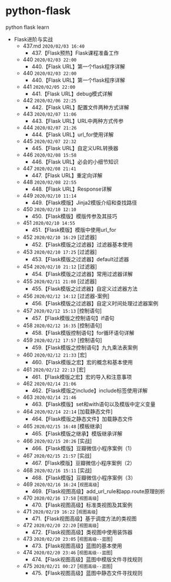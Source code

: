# python-flask
python flask learn

* Flask进阶与实战
    * 437.md `2020/02/03 16:40`
        * 437.【Flask预热】Flask课程准备工作
    * 440  `2020/02/03 22:00`
        * 440.【Flask URL】第一个flask程序详解
    * 440  `2020/02/03 22:00`
        * 440.【Flask URL】第一个flask程序详解
    * 441  `2020/02/05 22:00`
        * 441.【Flask URL】debug模式详解
    * 442  `2020/02/06 22:25`
        * 442.【Flask URL】配置文件两种方式详解
    * 443  `2020/02/07 11:06`
        * 443.【Flask URL】URL中两种方式传参
    * 444 `2020/02/07 21:26`
        * 444.【Flask URL】url_for使用详解
    * 445 `2020/02/07 22:32`
        * 445.【Flask URL】自定义URL转换器
    * 446 `2020/02/08 15:58`
        * 446.【Flask URL】必会的小细节知识
    * 447 `2020/02/08 21:41`
        * 447.【Flask URL】重定向详解
    * 448 `2020/02/08 22:55`
        * 448.【Flask URL】Response详解
    * 449 `2020/02/10 11:14`
        * 449.【Flask模版】Jinja2模版介绍和查找路径
    * 450 `2020/02/10 12:10`
        * 450.【Flask模版】模版传参及其技巧
    * 451 `2020/02/10 14:55`
        * 451.【Flask模版】模版中使用url_for
    * 452 `2020/02/10 16:29`  [过滤器]
        * 452.【Flask模版之过滤器】过滤器基本使用
    * 453 `2020/02/10 17:25`  [过滤器]
        * 453.【Flask模版之过滤器】default过滤器
    * 454 `2020/02/10 21:12`  [过滤器]
        * 454.【Flask模版之过滤器】常用过滤器详解
    * 455 `2020/02/11 21:08`  [过滤器]
        * 455.【Flask模版之过滤器】自定义过滤器方法
    * 456 `2020/02/12 14:12`  [过滤器-案例]
        * 456.【Flask模版之过滤器】自定义时间处理过滤器案例
    * 457 `2020/02/12 15:13`  [控制语句]
        * 457.【Flask模版之控制语句】if语句
    * 458 `2020/02/12 16:35`  [控制语句]
        * 458.【Flask模版控制语句】for循环语句详解
    * 459 `2020/02/12 17:57`  [控制语句]
        * 459.【Flask模版之控制语句】九九乘法表案例
    * 460 `2020/02/12 21:33`  [宏]
        * 460.【Flask模版之宏】宏的概念和基本使用
    * 461 `2020/02/12 22:13`  [宏]
        * 461.【Flask模版之宏】宏的导入和注意事项
    * 462 `2020/02/14 21:06`
        * 462.【Flask模版之include】include标签使用详解
    * 463 `2020/02/14 21:46`
        * 463.【Flask模版】set和with语句以及模版中定义变量
    * 464 `2020/02/14 22:14`  [加载静态文件]
        * 464.【Flask模版之静态文件】加载静态文件
    * 465 `2020/02/15 16:48`  [模板继承]
        * 465.【Flask模版之继承】模版继承详解
    * 466 `2020/02/15 20:26`  [实战]
        * 466.【Flask模版】豆瓣微信小程序案例（1）
    * 467 `2020/02/15 21:57`  [实战]
        * 467.【Flask模版】豆瓣微信小程序案例（2）
    * 468 `2020/02/16 15:11`  [实战]
        * 468.【Flask模版】豆瓣微信小程序案例（3）
    * 469 `2020/02/16 16:24`  [`视图高级`]
        * 469.【Flask视图高级】add_url_rule和app.route原理剖析
    * 470 `2020/02/16 17:58`  [`视图高级`]
        * 470.【Flask视图高级】标准类视图及其案例
    * 471 `2020/02/19 16:22`  [`视图高级`]
        * 471.【Flask视图高级】基于调度方法的类视图
    * 472 `2020/02/20 22:20`  [`视图高级`]
        * 472.【Flask视图高级】类视图中使用装饰器
    * 473 `2020/02/20 23:05`  [`视图高级--蓝图`]
        * 473.【Flask视图高级】蓝图的基本使用
    * 474 `2020/02/20 23:46`  [`视图高级--蓝图`]
        * 474.【Flask视图高级】蓝图中模版文件寻找规则
    * 475 `2020/02/21 00:27`  [`视图高级--蓝图`]
        * 475.【Flask视图高级】蓝图中静态文件寻找规则